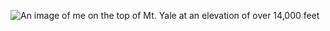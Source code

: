![An image of me on the top of Mt. Yale at an elevation of over 14,000 feet](https://user-images.githubusercontent.com/49044832/137251328-4a2ca0d6-4700-48e6-83fb-cf2de1420c70.jpeg)
